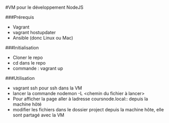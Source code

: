 #VM pour le développement NodeJS

###Prérequis

* Vagrant
* vagrant hostupdater
* Ansible (donc Linux ou Mac)

###Initialisation

* Cloner le repo
* cd dans le repo
* commande : vagrant up

###Utilisation

* vagrant ssh pour ssh dans la VM
* lancer la commande nodemon -L <chemin du fichier à lancer>
* Pour afficher la page aller à ladresse coursnode.local::<port choisi> depuis la machine hôté
* modifier les fichiers dans le dossier project depuis la machine hôte, elle sont partagé avec la VM